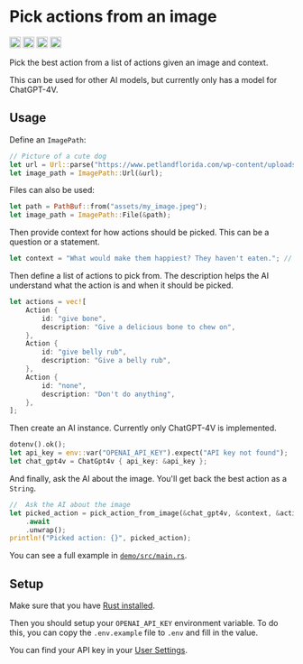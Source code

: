 # Pick actions from an image

[<img alt="github" src="https://img.shields.io/badge/github-paudrow/chatgpt vision rust-8da0cb?style=for-the-badge&labelColor=555555&logo=github" height="20">](https://github.com/paudrow/chatgpt-vision-rust)
[<img alt="crates.io" src="https://img.shields.io/crates/v/pick_action_from_image.svg?style=for-the-badge&color=fc8d62&logo=rust" height="20">](https://crates.io/crates/syn)
[<img alt="docs.rs" src="https://img.shields.io/badge/docs.rs-pick_action_from_image-66c2a5?style=for-the-badge&labelColor=555555&logo=docs.rs" height="20">](https://docs.rs/syn)
[<img alt="build status" src="https://img.shields.io/github/actions/workflow/status/paudrow/chatgpt-vision-rust/ci.yaml?branch=main&style=for-the-badge" height="20">](https://github.com/paudrow/chatgpt-vision-rust/actions/workflows/ci.yaml?query=branch%3Amain)

Pick the best action from a list of actions given an image and context.

This can be used for other AI models, but currently only has a model for ChatGPT-4V.

## Usage

Define an `ImagePath`:

```rust
// Picture of a cute dog
let url = Url::parse("https://www.petlandflorida.com/wp-content/uploads/2022/04/shutterstock_1290320698-1-scaled.jpg").unwrap();
let image_path = ImagePath::Url(&url);
```

Files can also be used:
```rust
let path = PathBuf::from("assets/my_image.jpeg");
let image_path = ImagePath::File(&path);
```

Then provide context for how actions should be picked. This can be a question or a statement.

```rust
let context = "What would make them happiest? They haven't eaten."; // Your question
```

Then define a list of actions to pick from. The description helps the AI understand what the action is and when it should be picked.

```rust
let actions = vec![
    Action {
        id: "give bone",
        description: "Give a delicious bone to chew on",
    },
    Action {
        id: "give belly rub",
        description: "Give a belly rub",
    },
    Action {
        id: "none",
        description: "Don't do anything",
    },
];
```

Then create an AI instance. Currently only ChatGPT-4V is implemented.

```rust
dotenv().ok();
let api_key = env::var("OPENAI_API_KEY").expect("API key not found");
let chat_gpt4v = ChatGpt4v { api_key: &api_key };
```

And finally, ask the AI about the image. You'll get back the best action as a `String`.

``` rust
//  Ask the AI about the image
let picked_action = pick_action_from_image(&chat_gpt4v, &context, &actions, &image_path)
    .await
    .unwrap();
println!("Picked action: {}", picked_action);
```

You can see a full example in [`demo/src/main.rs`](../demo/src/main.rs).

## Setup

Make sure that you have [Rust installed](https://www.rust-lang.org/tools/install).

Then you should setup your `OPENAI_API_KEY` environment variable.
To do this, you can copy the `.env.example` file to `.env` and fill in the value.

You can find your API key in your [User Settings](https://help.openai.com/en/articles/4936850-where-do-i-find-my-api-key).
